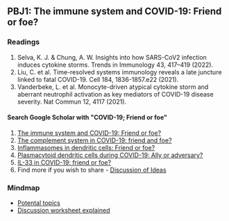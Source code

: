 ## PBJ1: The immune system and COVID-19: Friend or foe?

### Readings

1. Selva, K. J. & Chung, A. W. Insights into how SARS-CoV2 infection induces cytokine storms. Trends in Immunology 43, 417–419 (2022).
2. Liu, C. et al. Time-resolved systems immunology reveals a late juncture linked to fatal COVID-19. Cell 184, 1836-1857.e22 (2021).
3. Vanderbeke, L. et al. Monocyte-driven atypical cytokine storm and aberrant neutrophil activation as key mediators of COVID-19 disease severity. Nat Commun 12, 4117 (2021).

#### Search Google Scholar with "COVID-19; Friend or foe"
1. [The immune system and COVID-19: Friend or foe?](https://www.sciencedirect.com/science/article/pii/S0024320520306500?casa_token=xon_6Y_VEUkAAAAA:jbEjGPlShSEu_c6-0xPBPS37CCFYkFxlryNWr0nt783q6FFMrTbOrlUX9uFLqgockLEx0IGpMQ)
2. [The complement system in COVID-19: friend and foe?](https://insight.jci.org/articles/view/140711)
3. [Inflammasomes in dendritic cells: Friend or foe?](https://www.sciencedirect.com/science/article/pii/S0165247821000523)
4. [Plasmacytoid dendritic cells during COVID-19: Ally or adversary?](https://www.sciencedirect.com/science/article/pii/S2211124722009573) 
5. [IL-33 in COVID-19: friend or foe?](https://www.nature.com/articles/s41423-021-00685-w)
6. Find more if you wish to share - [Discussion of Ideas](https://github.com/gmhhope/fall-postbacc-journal-club-2022/discussions/32)

### Mindmap
- [Potental topics](https://gmhhope.github.io/fall-postbacc-journal-club-2022/mindmap/JC_topics/Topics%20explain/index.html)
- [Discussion worksheet explained](https://gmhhope.github.io/fall-postbacc-journal-club-2022/mindmap/PBJ1/Reflection-sheet-explained/index.html)

